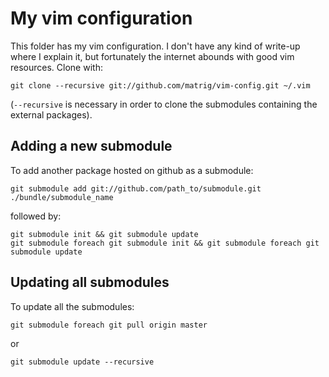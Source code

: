 My vim configuration
====================

This folder has my vim configuration. I don't have any kind of write-up where I explain it, but fortunately the internet abounds with good vim resources.
Clone with:

    git clone --recursive git://github.com/matrig/vim-config.git ~/.vim

(`--recursive` is necessary in order to clone the submodules containing the external packages).

Adding a new submodule
----------------------

To add another package hosted on github as a submodule:

    git submodule add git://github.com/path_to/submodule.git ./bundle/submodule_name

followed by:

    git submodule init && git submodule update
    git submodule foreach git submodule init && git submodule foreach git submodule update
    
Updating all submodules
-----------------------

To update all the submodules:

    git submodule foreach git pull origin master
    
or

    git submodule update --recursive
